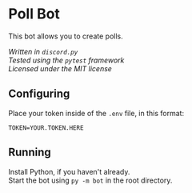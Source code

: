 # Poll Bot

This bot allows you to create polls.

_Written in `discord.py`_  
_Tested using the `pytest` framework_  
_Licensed under the MIT license_

## Configuring

Place your token inside of the `.env` file, in this format:

```env
TOKEN=YOUR.TOKEN.HERE
```

## Running

Install Python, if you haven't already.  
Start the bot using `py -m bot` in the root directory.

